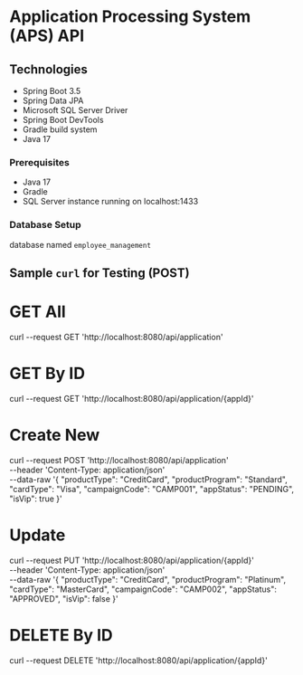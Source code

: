 # Application Processing System (APS) API
## Technologies

- Spring Boot 3.5
- Spring Data JPA
- Microsoft SQL Server Driver
- Spring Boot DevTools
- Gradle build system
- Java 17


### Prerequisites

- Java 17
- Gradle
- SQL Server instance running on localhost:1433

### Database Setup

database named `employee_management`

## Sample `curl` for Testing (POST)

# GET All 
curl --request GET 'http://localhost:8080/api/application'

# GET By ID
curl --request GET 'http://localhost:8080/api/application/{appId}'

# Create New
curl --request POST 'http://localhost:8080/api/application' \
--header 'Content-Type: application/json' \
--data-raw '{
"productType": "CreditCard",
"productProgram": "Standard",
"cardType": "Visa",
"campaignCode": "CAMP001",
"appStatus": "PENDING",
"isVip": true
}'

# Update
curl --request PUT 'http://localhost:8080/api/application/{appId}' \
--header 'Content-Type: application/json' \
--data-raw '{
"productType": "CreditCard",
"productProgram": "Platinum",
"cardType": "MasterCard",
"campaignCode": "CAMP002",
"appStatus": "APPROVED",
"isVip": false
}'

# DELETE By ID
curl --request DELETE 'http://localhost:8080/api/application/{appId}'
